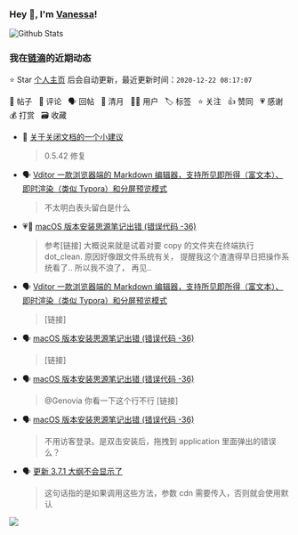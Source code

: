### Hey 👋, I'm [Vanessa](http://vanessa.b3log.org/)!

![Github Stats](https://github-readme-stats.vercel.app/api?username=Vanessa219&show_icons=true)

<!--events start -->

### 我在[链滴](https://ld246.com)的近期动态

⭐️ Star [个人主页](https://github.com/Vanessa219/Vanessa219) 后会自动更新，最近更新时间：`2020-12-22 08:17:07`

📝 帖子 &nbsp; 💬 评论 &nbsp; 🗣 回帖 &nbsp; 🌙 清月 &nbsp; 👨‍💻 用户 &nbsp; 🏷️ 标签 &nbsp; ⭐️ 关注 &nbsp; 👍 赞同 &nbsp; 💗 感谢 &nbsp; 💰 打赏 &nbsp; 🗃 收藏

* 💬 [关于关闭文档的一个小建议](https://ld246.com/article/1608351756539/comment/1608480062170#comments)

  > 0.5.42 修复
* 🗣 [Vditor 一款浏览器端的 Markdown 编辑器，支持所见即所得（富文本）、即时渲染（类似 Typora）和分屏预览模式](https://ld246.com/article/1549638745630/comment/1608189222886#comments)

  > 不太明白表头留白是什么
* 💗💬 [macOS 版本安装思源笔记出错 (错误代码 -36)](https://ld246.com/article/1607852784539/comment/1608100555996#comments)

  > 参考[链接] 大概说来就是试着对要 copy 的文件夹在终端执行 dot_clean. 原因好像跟文件系统有关， 提醒我这个渣渣得早日把操作系统看了.. 所以我不浪了， 再见..
* 🗣 [Vditor 一款浏览器端的 Markdown 编辑器，支持所见即所得（富文本）、即时渲染（类似 Typora）和分屏预览模式](https://ld246.com/article/1549638745630/comment/1608025081928#comments)

  > [链接]
* 🗣 [macOS 版本安装思源笔记出错 (错误代码 -36)](https://ld246.com/article/1607852784539/comment/1607919380028#comments)

  > [链接]
* 🗣 [macOS 版本安装思源笔记出错 (错误代码 -36)](https://ld246.com/article/1607852784539/comment/1607919380028#comments)

  > @Genovia 你看一下这个行不行 [链接]
* 🗣 [macOS 版本安装思源笔记出错 (错误代码 -36)](https://ld246.com/article/1607852784539/comment/1607919380028#comments)

  > 不用访客登录。是双击安装后，拖拽到 application 里面弹出的错误么？
* 🗣 [更新 3.7.1 大纲不会显示了](https://ld246.com/article/1607266549935/comment/1607934704283#comments)

  > 这句话指的是如果调用这些方法，参数 cdn 需要传入，否则就会使用默认


<!--events end -->

<a title="Hits" target="_blank" href="https://github.com/Vanessa219/Vanessa219"><img src="https://hits.b3log.org/Vanessa219/Vanessa219.svg"></a>
